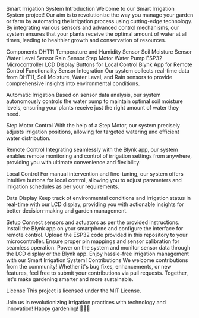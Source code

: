 Smart Irrigation System
Introduction
Welcome to our Smart Irrigation System project! Our aim is to revolutionize the way you manage your garden or farm by automating the irrigation process using cutting-edge technology. By integrating various sensors and advanced control mechanisms, our system ensures that your plants receive the optimal amount of water at all times, leading to healthier growth and conservation of resources.

Components
DHT11 Temperature and Humidity Sensor
Soil Moisture Sensor
Water Level Sensor
Rain Sensor
Step Motor
Water Pump
ESP32 Microcontroller
LCD Display
Buttons for Local Control
Blynk App for Remote Control
Functionality
Sensor Integration
Our system collects real-time data from DHT11, Soil Moisture, Water Level, and Rain sensors to provide comprehensive insights into environmental conditions.

Automatic Irrigation
Based on sensor data analysis, our system autonomously controls the water pump to maintain optimal soil moisture levels, ensuring your plants receive just the right amount of water they need.

Step Motor Control
With the help of a Step Motor, our system precisely adjusts irrigation positions, allowing for targeted watering and efficient water distribution.

Remote Control
Integrating seamlessly with the Blynk app, our system enables remote monitoring and control of irrigation settings from anywhere, providing you with ultimate convenience and flexibility.

Local Control
For manual intervention and fine-tuning, our system offers intuitive buttons for local control, allowing you to adjust parameters and irrigation schedules as per your requirements.

Data Display
Keep track of environmental conditions and irrigation status in real-time with our LCD display, providing you with actionable insights for better decision-making and garden management.

Setup
Connect sensors and actuators as per the provided instructions.
Install the Blynk app on your smartphone and configure the interface for remote control.
Upload the ESP32 code provided in this repository to your microcontroller.
Ensure proper pin mappings and sensor calibration for seamless operation.
Power on the system and monitor sensor data through the LCD display or the Blynk app.
Enjoy hassle-free irrigation management with our Smart Irrigation System!
Contributions
We welcome contributions from the community! Whether it's bug fixes, enhancements, or new features, feel free to submit your contributions via pull requests. Together, let's make gardening smarter and more sustainable.

License
This project is licensed under the MIT License.

Join us in revolutionizing irrigation practices with technology and innovation! Happy gardening! 🌱💧🌞
